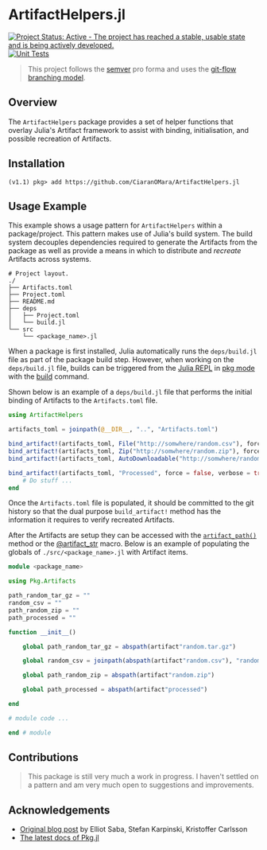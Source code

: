 # ArtifactHelpers.jl

[![Project Status: Active - The project has reached a stable, usable state and is being actively developed.](http://www.repostatus.org/badges/latest/active.svg)](http://www.repostatus.org/#active)
[![Unit Tests](https://github.com/CiaranOMara/ArtifactHelpers.jl/actions/workflows/ci-tests.yml/badge.svg?branch=master)](https://github.com/CiaranOMara/ArtifactHelpers.jl/actions/workflows/ci-tests.yml)

> This project follows the [semver](http://semver.org) pro forma and uses the [git-flow branching model](http://nvie.com/git-model "original
blog post").

## Overview

The `ArtifactHelpers` package provides a set of helper functions that overlay Julia's Artifact framework to assist with binding, initialisation, and possible recreation of Artifacts.

## Installation
    (v1.1) pkg> add https://github.com/CiaranOMara/ArtifactHelpers.jl

## Usage Example
This example shows a usage pattern for `ArtifactHelpers` within a package/project.
This pattern makes use of Julia's build system.
The build system decouples dependencies required to generate the Artifacts from the package as well as provide a means in which to distribute and _recreate_ Artifacts across systems.

```
# Project layout.
./
├── Artifacts.toml
├── Project.toml
├── README.md
├── deps
│   ├── Project.toml
│   └── build.jl
└── src
    └── <package_name>.jl
```

When a package is first installed, Julia automatically runs the `deps/build.jl` file as part of the package build step.
However, when working on the `deps/build.jl` file, builds can be triggered from the [Julia REPL](https://docs.julialang.org/en/v1/manual/getting-started/) in [pkg mode](https://docs.julialang.org/en/v1/stdlib/Pkg/) with the [build](https://julialang.github.io/Pkg.jl/v1/creating-packages/#Adding-a-build-step-to-the-package-1) command.

Shown below is an example of a `deps/build.jl` file that performs the initial binding of Artifacts to the `Artifacts.toml` file.

```julia
using ArtifactHelpers

artifacts_toml = joinpath(@__DIR__, "..", "Artifacts.toml")

bind_artifact!(artifacts_toml, File("http://somwhere/random.csv"), force = false, verbose = true)
bind_artifact!(artifacts_toml, Zip("http://somwhere/random.zip"), force = false, verbose = true)
bind_artifact!(artifacts_toml, AutoDownloadable("http://somwhere/random.tar.gz"), force = false, verbose = true)

bind_artifact!(artifacts_toml, "Processed", force = false, verbose = true) do path_artifact #Note: this will create an artifact that is ready for use.
    # Do stuff ...
end
```

Once the `Artifacts.toml` file is populated, it should be committed to the git history so that the dual purpose `build_artifact!` method has the information it requires to verify recreated Artifacts.

After the Artifacts are setup they can be accessed with the [`artifact_path()`](https://julialang.github.io/Pkg.jl/v1/api/#Pkg.Artifacts.artifact_path) method or the [@artifact_str](https://julialang.github.io/Pkg.jl/v1/api/#Pkg.Artifacts.@artifact_str) macro.
Below is an example of populating the globals of `./src/<package_name>.jl` with Artifact items.
```julia
module <package_name>

using Pkg.Artifacts

path_random_tar_gz = ""
random_csv = ""
path_random_zip = ""
path_processed = ""

function __init__()

    global path_random_tar_gz = abspath(artifact"random.tar.gz")

    global random_csv = joinpath(abspath(artifact"random.csv"), "random.csv")

    global path_random_zip = abspath(artifact"random.zip")

    global path_processed = abspath(artifact"processed")

end

# module code ...

end # module

```

## Contributions
> This package is still very much a work in progress.
I haven't settled on a pattern and am very much open to suggestions and improvements.

## Acknowledgements
- [Original blog post](https://julialang.org/blog/2019/11/artifacts/) by Elliot Saba, Stefan Karpinski, Kristoffer Carlsson
- [The latest docs of Pkg.jl](https://julialang.github.io/Pkg.jl/dev/artifacts/)
